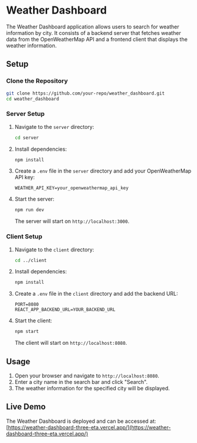 # Weather Dashboard

The Weather Dashboard application allows users to search for weather information by city. It consists of a backend server that fetches weather data from the OpenWeatherMap API and a frontend client that displays the weather information.


## Setup

### Clone the Repository

```sh
git clone https://github.com/your-repo/weather_dashboard.git
cd weather_dashboard
```

### Server Setup

1. Navigate to the `server` directory:

   ```sh
   cd server
   ```

2. Install dependencies:

   ```sh
   npm install
   ```

3. Create a `.env` file in the `server` directory and add your OpenWeatherMap API key:

   ```env
   WEATHER_API_KEY=your_openweathermap_api_key
   ```

4. Start the server:

   ```sh
   npm run dev
   ```

   The server will start on `http://localhost:3000`.

### Client Setup

1. Navigate to the `client` directory:

   ```sh
   cd ../client
   ```

2. Install dependencies:

   ```sh
   npm install
   ```

3. Create a `.env` file in the `client` directory and add the backend URL:

   ```env
   PORT=8080
   REACT_APP_BACKEND_URL=YOUR_BACKEND_URL
   ```

4. Start the client:

   ```sh
   npm start
   ```

   The client will start on `http://localhost:8080`.

## Usage

1. Open your browser and navigate to `http://localhost:8080`.
2. Enter a city name in the search bar and click "Search".
3. The weather information for the specified city will be displayed.

## Live Demo

The Weather Dashboard is deployed and can be accessed at: [https://weather-dashboard-three-eta.vercel.app/](https://weather-dashboard-three-eta.vercel.app/)